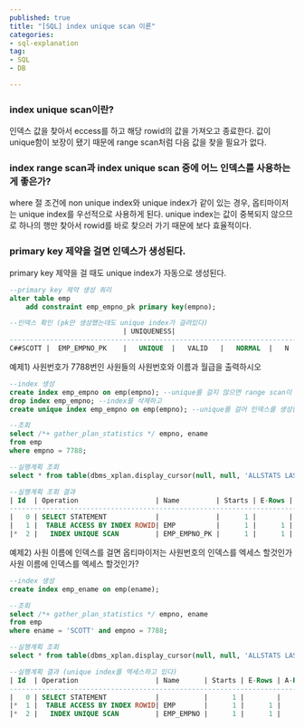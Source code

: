 ```yaml
---
published: true
title: "[SQL] index unique scan 이론"
categories:
- sql-explanation
tag:
- SQL
- DB

---  
```


### index unique scan이란?

인덱스 값을 찾아서 eccess를 하고 해당 rowid의 값을 가져오고 종료한다. 값이 unique함이 보장이 됐기 때문에 range scan처럼 다음 값을 찾을 필요가 없다.

### index range scan과 index unique scan 중에 어느 인덱스를 사용하는 게 좋은가?

where 절 조건에 non unique index와 unique index가 같이 있는 경우, 옵티마이저는 unique index를 우선적으로 사용하게 된다. unique index는 값이 중복되지 않으므로 하나의 행만 찾아서 rowid를 바로 찾으러 가기 때문에 보다 효율적이다.  

### primary key 제약을 걸면 인덱스가 생성된다.

primary key 제약을 걸 때도 unique index가 자동으로 생성된다.

```sql
--primary key 제약 생성 쿼리
alter table emp
	add constraint emp_empno_pk primary key(empno);
```

```sql
--인덱스 확인 (pk만 생성했는데도 unique index가 걸려있다)
                            | UNIQUENESS|
-------------------------------------------------------------------------------------------------
C##SCOTT |  EMP_EMPNO_PK    |   UNIQUE  |	VALID   |	NORMAL  |	N   |	NO  |	NO	|   EMPNO
```

예제1) 사원번호가 7788번인 사원들의 사원번호와 이름과 월급을 출력하시오

```sql
--index 생성
create index emp_empno on emp(empno); --unique를 걸지 않으면 range scan이 된다.
drop index emp_empno; --index를 삭제하고
create unique index emp_empno on emp(empno); --unique를 걸어 인덱스를 생성한다.

--조회
select /*+ gather_plan_statistics */ empno, ename
from emp
where empno = 7788;

--실행계획 조회
select * from table(dbms_xplan.display_cursor(null, null, 'ALLSTATS LAST'));
```

```sql
--실행계획 조회 결과
| Id  | Operation                   | Name         | Starts | E-Rows | A-Rows |   A-Time   | Buffers |
------------------------------------------------------------------------------------------------------
|   0 | SELECT STATEMENT            |              |      1 |        |      1 |00:00:00.01 |       2 |
|   1 |  TABLE ACCESS BY INDEX ROWID| EMP          |      1 |      1 |      1 |00:00:00.01 |       2 |
|*  2 |   INDEX UNIQUE SCAN         | EMP_EMPNO_PK |      1 |      1 |      1 |00:00:00.01 |       1 |
```

예제2) 사원 이름에 인덱스를 걸면 옵티마이저는 사원번호의 인덱스를 엑세스 할것인가 사원 이름에 인덱스를 엑세스 할것인가?

```sql
--index 생성
create index emp_ename on emp(ename);

--조회
select /*+ gather_plan_statistics */ empno, ename
from emp
where ename = 'SCOTT' and empno = 7788;

--실행계획 조회
select * from table(dbms_xplan.display_cursor(null, null, 'ALLSTATS LAST'));
```

```sql
--실행계획 결과 (unique index를 엑세스하고 있다)
| Id  | Operation                   | Name      | Starts | E-Rows | A-Rows |   A-Time   | Buffers |
---------------------------------------------------------------------------------------------------
|   0 | SELECT STATEMENT            |           |      1 |        |      1 |00:00:00.01 |       2 |
|*  1 |  TABLE ACCESS BY INDEX ROWID| EMP       |      1 |      1 |      1 |00:00:00.01 |       2 |
|*  2 |   INDEX UNIQUE SCAN         | EMP_EMPNO |      1 |      1 |      1 |00:00:00.01 |       1 |
```